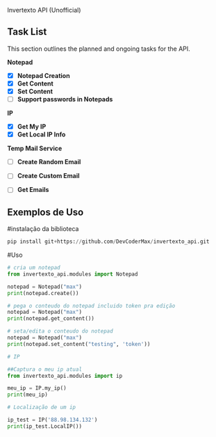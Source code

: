 Invertexto API (Unofficial)

## Task List

This section outlines the planned and ongoing tasks for the API.

**Notepad**
- [x] **Notepad Creation**
- [x] **Get Content**
- [x] **Set Content**
- [ ] **Support passwords in Notepads**

**IP**
- [x] **Get My IP**
- [x] **Get Local IP Info**

**Temp Mail Service**
- [ ] **Create Random Email**
- [ ] **Create Custom Email**
- [ ] **Get Emails**

      
## Exemplos de Uso

#instalação da biblioteca
```python
pip install git+https://github.com/DevCoderMax/invertexto_api.git
```
#Uso
```python
# cria um notepad
from invertexto_api.modules import Notepad

notepad = Notepad("max")
print(notepad.create())

# pega o conteudo do notepad incluido token pra edição
notepad = Notepad("max")
print(notepad.get_content())

# seta/edita o conteudo do notepad
notepad = Notepad("max")
print(notepad.set_content("testing", 'token'))

# IP

##Captura o meu ip atual
from invertexto_api.modules import ip

meu_ip = IP.my_ip()
print(meu_ip)

# Localização de um ip

ip_test = IP('88.98.134.132')
print(ip_test.LocalIP())

```

